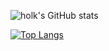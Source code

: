 ![holk's GitHub stats](https://github-readme-stats.vercel.app/api?username=holk-ha&show_icons=true)

[![Top Langs](https://github-readme-stats.vercel.app/api/top-langs/?username=holk-h&layout=compact)](https://github.com/anuraghazra/github-readme-stats)
